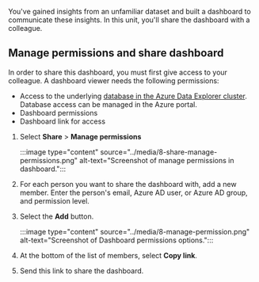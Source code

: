 You've gained insights from an unfamiliar dataset and built a dashboard to communicate these insights. In this unit, you'll share the dashboard with a colleague.

## Manage permissions and share dashboard

In order to share this dashboard, you must first give access to your colleague. A dashboard viewer needs the following permissions:

* Access to the underlying [database in the Azure Data Explorer cluster](/azure/data-explorer/manage-database-permissions). Database access can be managed in the Azure portal.
* Dashboard permissions
* Dashboard link for access

1. Select **Share** > **Manage permissions**

    :::image type="content" source="../media/8-share-manage-permissions.png" alt-text="Screenshot of manage permissions in dashboard.":::

1. For each person you want to share the dashboard with, add a new member. Enter the person's email, Azure AD user, or Azure AD group, and permission level.
1. Select the **Add** button.

    :::image type="content" source="../media/8-manage-permission.png" alt-text="Screenshot of Dashboard permissions options.":::

1. At the bottom of the list of members, select **Copy link**.
1. Send this link to share the dashboard.
